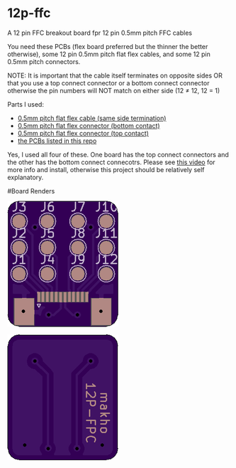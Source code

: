# 12p-ffc
A 12 pin FFC breakout board fpr 12 pin 0.5mm pitch FFC cables

You need these PCBs (flex board preferred but the thinner the better otherwise), some 12 pin 0.5mm pitch flat flex cables, and some 12 pin 0.5mm pitch connectors. 

NOTE: It is important that the cable itself terminates on opposite sides OR that you use a top connect connector or a bottom connect connector otherwise the pin numbers will NOT match on either side (12 ≠ 12, 12 = 1)

Parts I used:
* [0.5mm pitch flat flex cable (same side termination)](https://www.aliexpress.com/item/32970287189.html)
* [0.5mm pitch flat flex connector (bottom contact)](https://www.aliexpress.com/item/32956902542.html)
* [0.5mm pitch flat flex connector (top contact)](https://www.aliexpress.com/item/32958184639.html)
* [the PCBs listed in this repo](https://oshpark.com/shared_projects/38voxUwq)

Yes, I used all four of these. One board has the top connect connectors and the other has the bottom connect connecotrs. Please see [this video]() for more info and install, otherwise this project should be relatively self explanatory. 

#Board Renders

![front](front.png)

![back](back.png)
